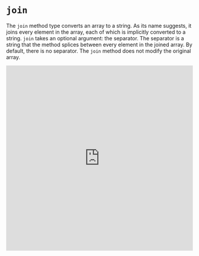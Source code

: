 # `join`

The `join` method type converts an array to a string. As its name suggests, it
joins every element in the array, each of which is implicitly converted to a
string. `join` takes an optional argument: the separator. The separator is a
string that the method splices between every element in the joined array. By
default, there is no separator. The `join` method does not modify the original
array.

<iframe frameborder="0" width="100%" height="500px" src="https://repl.it/GD3i/38?lite=true"></iframe>
